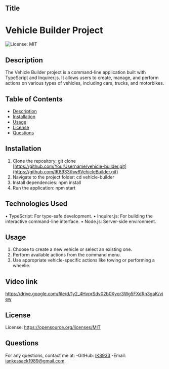 ## Title
# Vehicle Builder Project
![License: MIT](https://img.shields.io/badge/License-MIT-yellow.svg)

## Description
The Vehicle Builder project is a command-line application built with TypeScript and Inquirer.js. It allows users to create, manage, and perform actions on various types of vehicles, including cars, trucks, and motorbikes.

## Table of Contents
- [Description](#description)
- [Installation](#installation)
- [Usage](#usage)
- [License](#license)
- [Questions](#questions)


## Installation
1.	Clone the repository:
git clone [https://github.com/YourUsername/vehicle-builder.git](https://github.com/IK8933/hw6VehicleBuilder.git)
2.	Navigate to the project folder:
cd vehicle-builder
3.	Install dependencies:
npm install
4.	Run the application:
npm start

## Technologies Used
•	TypeScript: For type-safe development.
•	Inquirer.js: For building the interactive command-line interface.
•	Node.js: Server-side environment.

## Usage
1.	Choose to create a new vehicle or select an existing one.
2.	Perform available actions from the command menu.
3.	Use appropriate vehicle-specific actions like towing or performing a wheelie.

## Video link
https://drive.google.com/file/d/1y2_4HvprSdv02b0Xyor3Wg5FXdRn3gaK/view

## License
License: https://opensource.org/licenses/MIT


## Questions
For any questions, contact me at:
-GitHub: [IK8933](https://github.com/IK8933)
-Email: [iankessack1989@gmail.com](mailto:iankessack1989@gmail.com).
